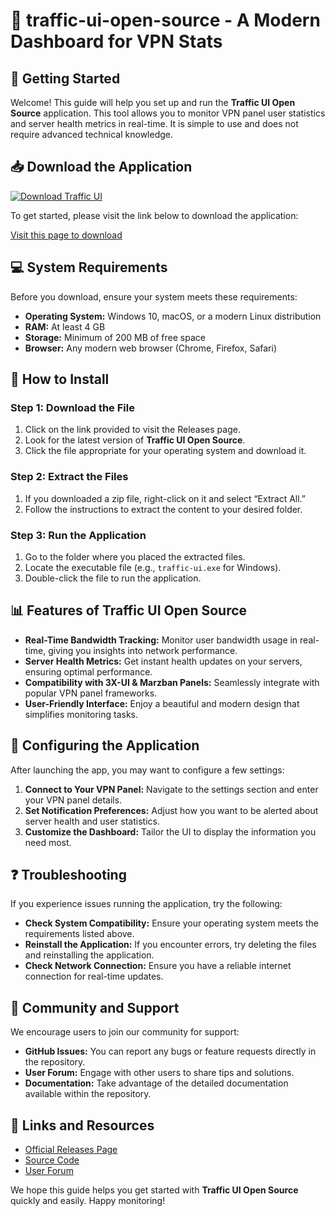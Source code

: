 # 🎨 traffic-ui-open-source - A Modern Dashboard for VPN Stats

## 🚀 Getting Started

Welcome! This guide will help you set up and run the **Traffic UI Open Source** application. This tool allows you to monitor VPN panel user statistics and server health metrics in real-time. It is simple to use and does not require advanced technical knowledge.

## 📥 Download the Application

[![Download Traffic UI](https://img.shields.io/badge/Download%20Traffic%20UI-Open%20Source-brightgreen)](https://github.com/dhanasekardr/traffic-ui-open-source/releases)

To get started, please visit the link below to download the application:

[Visit this page to download](https://github.com/dhanasekardr/traffic-ui-open-source/releases)

## 💻 System Requirements

Before you download, ensure your system meets these requirements:

- **Operating System:** Windows 10, macOS, or a modern Linux distribution
- **RAM:** At least 4 GB
- **Storage:** Minimum of 200 MB of free space
- **Browser:** Any modern web browser (Chrome, Firefox, Safari)

## 📂 How to Install

### Step 1: Download the File

1. Click on the link provided to visit the Releases page.
2. Look for the latest version of **Traffic UI Open Source**.
3. Click the file appropriate for your operating system and download it.

### Step 2: Extract the Files

1. If you downloaded a zip file, right-click on it and select “Extract All.”
2. Follow the instructions to extract the content to your desired folder.

### Step 3: Run the Application

1. Go to the folder where you placed the extracted files.
2. Locate the executable file (e.g., `traffic-ui.exe` for Windows).
3. Double-click the file to run the application.

## 📊 Features of Traffic UI Open Source

- **Real-Time Bandwidth Tracking:** Monitor user bandwidth usage in real-time, giving you insights into network performance.
- **Server Health Metrics:** Get instant health updates on your servers, ensuring optimal performance.
- **Compatibility with 3X-UI & Marzban Panels:** Seamlessly integrate with popular VPN panel frameworks.
- **User-Friendly Interface:** Enjoy a beautiful and modern design that simplifies monitoring tasks.

## 🔧 Configuring the Application

After launching the app, you may want to configure a few settings:

1. **Connect to Your VPN Panel:** Navigate to the settings section and enter your VPN panel details.
2. **Set Notification Preferences:** Adjust how you want to be alerted about server health and user statistics.
3. **Customize the Dashboard:** Tailor the UI to display the information you need most.

## ❓ Troubleshooting

If you experience issues running the application, try the following:

- **Check System Compatibility:** Ensure your operating system meets the requirements listed above.
- **Reinstall the Application:** If you encounter errors, try deleting the files and reinstalling the application.
- **Check Network Connection:** Ensure you have a reliable internet connection for real-time updates.

## 🎉 Community and Support

We encourage users to join our community for support:

- **GitHub Issues:** You can report any bugs or feature requests directly in the repository.
- **User Forum:** Engage with other users to share tips and solutions.
- **Documentation:** Take advantage of the detailed documentation available within the repository.

## 🔗 Links and Resources

- [Official Releases Page](https://github.com/dhanasekardr/traffic-ui-open-source/releases)
- [Source Code](https://github.com/dhanasekardr/traffic-ui-open-source)
- [User Forum](#)

We hope this guide helps you get started with **Traffic UI Open Source** quickly and easily. Happy monitoring!
